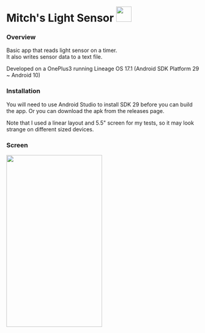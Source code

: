 # Mitch's Light Sensor <img src="https://github.com/mitchfen/light_sensing_app/blob/main/app/src/main/res/mipmap-xxhdpi/lightbulb.png" width = 40 height = 40>


### Overview
Basic app that reads light sensor on a timer.  
It also writes sensor data to a text file.  

Developed on a OnePlus3 running Lineage OS 17.1 (Android SDK Platform 29 ~ Android 10)
  
### Installation
You will need to use Android Studio to install SDK 29 before you can build the app. Or you can download the apk from the releases page.

Note that I used a linear layout and 5.5" screen for my tests, so it may look strange on different sized devices.


### Screen
<img src="https://github.com/mitchfen/light_sensing_app/blob/main/screenshots/screen3.jpg" width = 250 height = 450>
